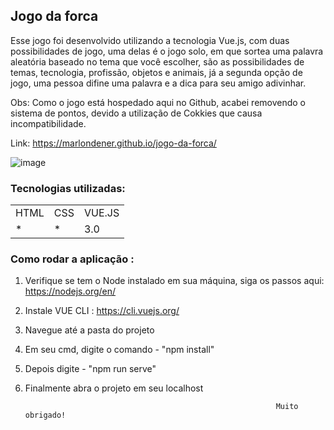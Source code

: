 <h2>Jogo da forca</h2>

Esse jogo foi desenvolvido utilizando a tecnologia Vue.js, com duas possibilidades de jogo, uma delas é o jogo solo, em que sortea uma palavra aleatória baseado no tema que você escolher, são as possibilidades de temas, tecnologia, profissão, objetos e animais, já a segunda opção de jogo, uma pessoa difine uma palavra e a dica para seu amigo adivinhar.

Obs: Como o jogo está hospedado aqui no Github, acabei removendo o sistema de pontos, devido a utilização de Cokkies que causa incompatibilidade.

Link: https://marlondener.github.io/jogo-da-forca/

![image](https://user-images.githubusercontent.com/70349830/115104336-1b48cd00-9f2e-11eb-913b-6186a71169ca.png)

<h3>Tecnologias utilizadas:</h3>
<table>
  <tr>
    <td>HTML</td>
    <td>CSS</td>
    <td>VUE.JS</td>
  </tr>
   <tr>
    <td>*</td>
    <td>*</td>
    <td>3.0</td>
  </tr>
  
  
</table>

<h3>Como rodar a aplicação :</h3>

1) Verifique se tem o Node instalado em sua máquina, siga os passos aqui: https://nodejs.org/en/
2) Instale VUE CLI : https://cli.vuejs.org/
3) Navegue até a pasta do projeto
4) Em seu cmd, digite o comando - "npm install"
5) Depois digite - "npm run serve"
6) Finalmente abra o projeto em seu localhost



                                                               Muito obrigado!


